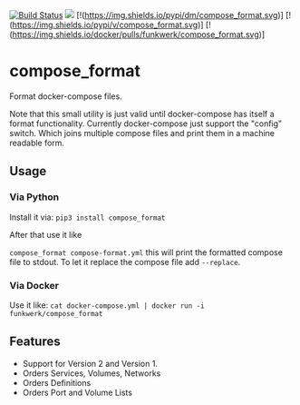 [![Build Status](https://travis-ci.org/funkwerk/compose_format.svg)](https://travis-ci.org/funkwerk/compose_format)
[![](https://badge.imagelayers.io/funkwerk/compose_format.svg)](https://imagelayers.io/?images=funkwerk/compose_format:latest 'funkwerk/compose_format')
[!(https://img.shields.io/pypi/dm/compose_format.svg)]
[!(https://img.shields.io/pypi/v/compose_format.svg)]
[!(https://img.shields.io/docker/pulls/funkwerk/compose_format.svg)]
# compose_format

Format docker-compose files.

Note that this small utility is just valid until docker-compose has itself a format functionality.
Currently docker-compose just support the "config" switch. Which joins multiple compose files and print them in a machine readable form.

## Usage

### Via Python

Install it via:
`pip3 install compose_format`

After that use it like

`compose_format compose-format.yml`
this will print the formatted compose file to stdout.
To let it replace the compose file add `--replace`.

### Via Docker

Use it like:
`cat docker-compose.yml | docker run -i funkwerk/compose_format`

## Features
 - Support for Version 2 and Version 1.
 - Orders Services, Volumes, Networks
 - Orders Definitions
 - Orders Port and Volume Lists
